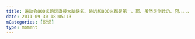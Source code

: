 ```yaml
---
title: 运动会800米跑玩直接大脑缺氧、跳远和800米都是第一、耶、虽然是倒数的、囧、、、、、、
date: 2011-09-30 18:05:13
mCategories: [说说]
type: moment
---
```


